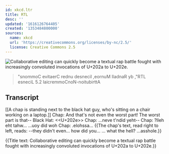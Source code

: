 ```yaml
---
id: xkcd.ltr
title: ‮LTR
desc: ''
updated: '1616126764405'
created: '1353484800000'
sources:
  name: xkcd
  url: 'https://creativecommons.org/licenses/by-nc/2.5/'
  license: Creative Commons 2.5
---
```

![Collaborative editing can quickly become a textual rap battle fought with increasingly convoluted invocations of U+202a to U+202e.](https://imgs.xkcd.com/comics/rtl.png)
> "‮LTR", by Randall Munroe, licensed under Creative Commons Attribution-NonCommercial 2.5 License

## Transcript
[[A chap is standing next to the black hat guy, who's sitting on a chair working on a laptop.]]
Chap: And that's not even the worst part! The 
worst
 part is that--
Black Hat: <<U+202e>>
Chap: ...neve t'ndid yeht--
Chap: ?lleh eht tahw... ...uoy did woh
Chap: .elohssa...
{{The chap's text, read right to left, reads:  --they didn't even... how did you... ... what the hell? ...asshole.}}

{{Title text: Collaborative editing can quickly become a textual rap battle fought with increasingly convoluted invocations of U+202a to U+202e.}}
